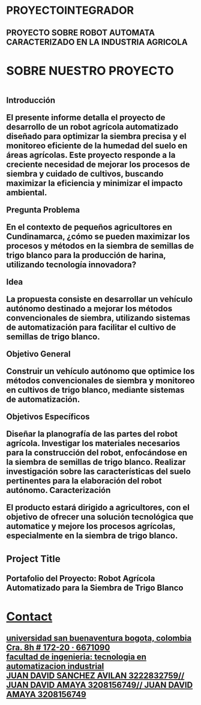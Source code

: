 # PROYECTOINTEGRADOR

<!-- **** Hero Section **** -->
<section id="hero" class="jumbotron">
  <div class="container">
    <h1 class="hero-title load-hidden">
      PROYECTO SOBRE ROBOT AUTOMATA CARACTERIZADO EN LA INDUSTRIA AGRICOLA <span class="text-color-main">


<!-- **** About Section **** -->
<section id="about">
  <div class="container">
    <h2 class="section-title load-hidden">SOBRE NUESTRO PROYECTO</h2>
    <div class="row about-wrapper">
      <div class="col-md-6 col-sm-12">
        <div class="about-wrapper__image load-hidden">
          <img
          />
        </div>
      </div>
      <div class="col-md-6 col-sm-12">
        <div class="about-wrapper__info load-hidden">
          <p class="about-wrapper__info-text">
            Introducción

El presente informe detalla el proyecto de desarrollo de un robot agrícola automatizado diseñado para optimizar la siembra precisa y el monitoreo eficiente de la humedad del suelo en áreas agrícolas. Este proyecto responde a la creciente necesidad de mejorar los procesos de siembra y cuidado de cultivos, buscando maximizar la eficiencia y minimizar el impacto ambiental.

Pregunta Problema

En el contexto de pequeños agricultores en Cundinamarca, ¿cómo se pueden maximizar los procesos y métodos en la siembra de semillas de trigo blanco para la producción de harina, utilizando tecnología innovadora?

Idea

La propuesta consiste en desarrollar un vehículo autónomo destinado a mejorar los métodos convencionales de siembra, utilizando sistemas de automatización para facilitar el cultivo de semillas de trigo blanco.

Objetivo General

Construir un vehículo autónomo que optimice los métodos convencionales de siembra y monitoreo en cultivos de trigo blanco, mediante sistemas de automatización.

Objetivos Específicos

Diseñar la planografía de las partes del robot agrícola.
Investigar los materiales necesarios para la construcción del robot, enfocándose en la siembra de semillas de trigo blanco.
Realizar investigación sobre las características del suelo pertinentes para la elaboración del robot autónomo.
Caracterización

El producto estará dirigido a agricultores, con el objetivo de ofrecer una solución tecnológica que automatice y mejore los procesos agrícolas, especialmente en la siembra de trigo blanco.
</section>
<!-- /END About Section -->


<!-- **** Projects Section **** -->
<section id="projects">

  <!-- Notice: each .row is a project -->
  <div class="row">
    <div class="col-lg-4 col-sm-12">
      <div class="project-wrapper__text load-hidden">
        <h3 class="project-wrapper__text-title">Project Title</h3>
        <div>
          <p class="mb-4">
Portafolio del Proyecto: Robot Agrícola Automatizado para la Siembra de Trigo Blanco
          </p>
        </div>
        <a
          rel="noreferrer"
          target="_blank"
          class="cta-btn cta-btn--hero"
          href="#!"
        >
      
         
          
  <!-- /END Project -->

</section>



<!-- **** Contact Section **** -->
<section id="contact">
  <div class="container">
    <h2 class="section-title">Contact</h2>
    <div class="contact-wrapper load-hidden">
    <div> universidad san buenaventura bogota, colombia
         </div>  Cra. 8h # 172-20 · 6671090
      </div> facultad de ingenieria: tecnologia en automatizacion industrial
    </div>  JUAN DAVID SANCHEZ AVILAN   3222832759//                                                                                                                                                                                                            
  JUAN DAVID AMAYA  3208156749//                                                                                                                                                                                                                      
  JUAN DAVID AMAYA  3208156749

  
      
</section>
<!-- /END Contact Section -->




